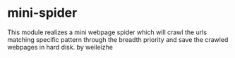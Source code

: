# mini-spider
This module realizes a mini webpage spider which will crawl the urls matching  specific pattern through the breadth priority and save the crawled webpages  in hard disk.  by weileizhe
